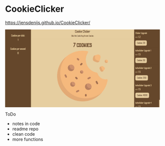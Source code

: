 # CookieClicker
https://jensdenijs.github.io/CookieClicker/

<img alt= "test" src="Pic/cookieclicker.JPG" align="center"/>

ToDo
- notes in code
- readme repo
- clean code
- more functions
